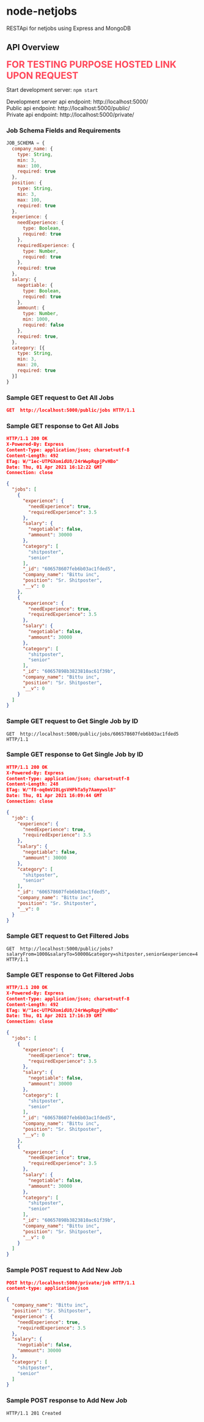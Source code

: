 # node-netjobs
RESTApi for netjobs using Express and MongoDB

## API Overview

<span style="color:#ff485a; font-weight: bold; font-size: 1.5rem">FOR TESTING PURPOSE HOSTED LINK UPON REQUEST</span>

Start development server: `npm start`<br>

Development server api endpoint: http://localhost:5000/<br>
Public api endpoint: http://localhost:5000/public/<br>
Private api endpoint: http://localhost:5000/private/<br>

### Job Schema **Fields** and **Requirements**
```javascript
JOB_SCHEMA = {
  company_name: {
    type: String,
    min: 3,
    max: 100,
    required: true
  },
  position: {
    type: String,
    min: 3,
    max: 100,
    required: true
  },
  experience: {
    needExperience: {
      type: Boolean,
      required: true
    },
    requiredExperience: {
      type: Number,
      required: true
    },
    required: true
  },
  salary: {
    negotiable: {
      type: Boolean,
      required: true
    },
    ammount: {
      type: Number,
      min: 1000,
      required: false
    },
    required: true,
  },
  category: [{
    type: String,
    min: 3,
    max: 20,
    required: true
  }]
}
```
### Sample **GET request** to **Get All Jobs**
```json
GET  http://localhost:5000/public/jobs HTTP/1.1
```
### Sample **GET response** to **Get All Jobs**
```json
HTTP/1.1 200 OK
X-Powered-By: Express
Content-Type: application/json; charset=utf-8
Content-Length: 492
ETag: W/"1ec-UTPGXomidU8/24rWwpRqpjPvHBo"
Date: Thu, 01 Apr 2021 16:12:22 GMT
Connection: close

{
  "jobs": [
    {
      "experience": {
        "needExperience": true,
        "requiredExperience": 3.5
      },
      "salary": {
        "negotiable": false,
        "ammount": 30000
      },
      "category": [
        "shitposter",
        "senior"
      ],
      "_id": "606578607feb6b03ac1fded5",
      "company_name": "Bittu inc",
      "position": "Sr. Shitposter",
      "__v": 0
    },
    {
      "experience": {
        "needExperience": true,
        "requiredExperience": 3.5
      },
      "salary": {
        "negotiable": false,
        "ammount": 30000
      },
      "category": [
        "shitposter",
        "senior"
      ],
      "_id": "60657898b3823810ac61f39b",
      "company_name": "Bittu inc",
      "position": "Sr. Shitposter",
      "__v": 0
    }
  ]
}
```
### Sample **GET request** to **Get Single Job by ID**
```
GET  http://localhost:5000/public/jobs/606578607feb6b03ac1fded5 HTTP/1.1
```
### Sample **GET response** to Get **Single Job by ID**
```json
HTTP/1.1 200 OK
X-Powered-By: Express
Content-Type: application/json; charset=utf-8
Content-Length: 248
ETag: W/"f8-oq0mVI0LgsVHPhTa5y7Aamywsl8"
Date: Thu, 01 Apr 2021 16:09:44 GMT
Connection: close

{
  "job": {
    "experience": {
      "needExperience": true,
      "requiredExperience": 3.5
    },
    "salary": {
      "negotiable": false,
      "ammount": 30000
    },
    "category": [
      "shitposter",
      "senior"
    ],
    "_id": "606578607feb6b03ac1fded5",
    "company_name": "Bittu inc",
    "position": "Sr. Shitposter",
    "__v": 0
  }
}
```

### Sample **GET request** to **Get Filtered Jobs**
```
GET  http://localhost:5000/public/jobs?salaryFrom=1000&salaryTo=50000&category=shitposter,senior&experience=4 HTTP/1.1
```
### Sample **GET response** to **Get Filtered Jobs**
```json
HTTP/1.1 200 OK
X-Powered-By: Express
Content-Type: application/json; charset=utf-8
Content-Length: 492
ETag: W/"1ec-UTPGXomidU8/24rWwpRqpjPvHBo"
Date: Thu, 01 Apr 2021 17:16:39 GMT
Connection: close

{
  "jobs": [
    {
      "experience": {
        "needExperience": true,
        "requiredExperience": 3.5
      },
      "salary": {
        "negotiable": false,
        "ammount": 30000
      },
      "category": [
        "shitposter",
        "senior"
      ],
      "_id": "606578607feb6b03ac1fded5",
      "company_name": "Bittu inc",
      "position": "Sr. Shitposter",
      "__v": 0
    },
    {
      "experience": {
        "needExperience": true,
        "requiredExperience": 3.5
      },
      "salary": {
        "negotiable": false,
        "ammount": 30000
      },
      "category": [
        "shitposter",
        "senior"
      ],
      "_id": "60657898b3823810ac61f39b",
      "company_name": "Bittu inc",
      "position": "Sr. Shitposter",
      "__v": 0
    }
  ]
}
```

### Sample **POST request** to **Add New Job**
```json
POST http://localhost:5000/private/job HTTP/1.1
content-type: application/json

{
  "company_name": "Bittu inc",
  "position": "Sr. Shitposter",
  "experience": {
    "needExperience": true,
    "requiredExperience": 3.5
  },
  "salary": {
    "negotiable": false,
    "ammount": 30000
  },
  "category": [
    "shitposter",
    "senior"
  ]
}
```
### Sample **POST response** to **Add New Job**
```
HTTP/1.1 201 Created
```